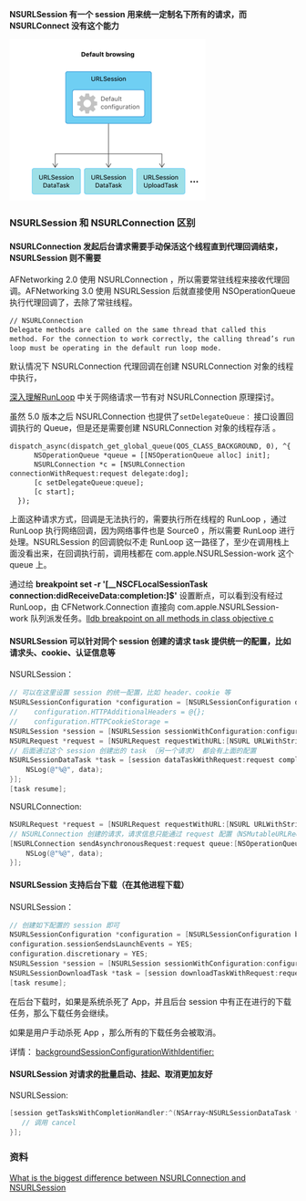 **NSURLSession 有一个 session 用来统一定制名下所有的请求，而 NSURLConnect 没有这个能力**

![Snip20190328_4](https://github.com/tripleCC/tripleCC.github.io/raw/hexo/source/images/Snip20190408_2.png)

### NSURLSession 和 NSURLConnection 区别

#### NSURLConnection 发起后台请求需要手动保活这个线程直到代理回调结束，NSURLSession 则不需要

AFNetworking 2.0 使用 NSURLConnection ，所以需要常驻线程来接收代理回调。AFNetworking 3.0  使用 NSURLSession 后就直接使用 NSOperationQueue 执行代理回调了，去除了常驻线程。

```
// NSURLConnection
Delegate methods are called on the same thread that called this method. For the connection to work correctly, the calling thread’s run loop must be operating in the default run loop mode.
```

默认情况下 NSURLConnection 代理回调在创建 NSURLConnection 对象的线程中执行，

[深入理解RunLoop](<https://blog.ibireme.com/2015/05/18/runloop/>) 中关于网络请求一节有对 NSURLConnection 原理探讨。

虽然 5.0 版本之后 NSURLConnection 也提供了`setDelegateQueue：` 接口设置回调执行的 Queue，但是还是需要创建 NSURLConnection 对象的线程存活 。

```
dispatch_async(dispatch_get_global_queue(QOS_CLASS_BACKGROUND, 0), ^{
      NSOperationQueue *queue = [[NSOperationQueue alloc] init];
      NSURLConnection *c = [NSURLConnection connectionWithRequest:request delegate:dog];
      [c setDelegateQueue:queue];
      [c start];
  });
```

上面这种请求方式，回调是无法执行的，需要执行所在线程的 RunLoop ，通过 RunLoop 执行网络回调，因为网络事件也是 Source0 ，所以需要 RunLoop 进行处理。NSURLSession 的回调貌似不走 RunLoop 这一路径了，至少在调用栈上面没看出来，在回调执行前，调用栈都在 com.apple.NSURLSession-work 这个 queue 上。

通过给 **breakpoint set -r '\[__NSCFLocalSessionTask connection:didReceiveData:completion:\]$'** 设置断点，可以看到没有经过 RunLoop，由 CFNetwork.Connection 直接向 com.apple.NSURLSession-work 队列派发任务。[lldb breakpoint on all methods in class objective c](https://stackoverflow.com/questions/29687504/lldb-breakpoint-on-all-methods-in-class-objective-c)

#### NSURLSession 可以针对同个 session 创建的请求 task 提供统一的配置，比如请求头、cookie、认证信息等

NSURLSession：

```objective-c
// 可以在这里设置 session 的统一配置，比如 header、cookie 等
NSURLSessionConfiguration *configuration = [NSURLSessionConfiguration defaultSessionConfiguration];
//    configuration.HTTPAdditionalHeaders = @{};
//    configuration.HTTPCookieStorage =
NSURLSession *session = [NSURLSession sessionWithConfiguration:configuration];
NSURLRequest *request = [NSURLRequest requestWithURL:[NSURL URLWithString:@"http://gank.io/api/history/content/2/1"]];
// 后面通过这个 session 创建出的 task （另一个请求） 都会有上面的配置
NSURLSessionDataTask *task = [session dataTaskWithRequest:request completionHandler:^(NSData * _Nullable data, NSURLResponse * _Nullable response, NSError * _Nullable error) {
    NSLog(@"%@", data);
}];
[task resume];
```

NSURLConnection:

```objective-c
NSURLRequest *request = [NSURLRequest requestWithURL:[NSURL URLWithString:@"http://gank.io/api/history/content/2/1"]];
// NSURLConnection 创建的请求，请求信息只能通过 request 配置（NSMutableURLRequest）
[NSURLConnection sendAsynchronousRequest:request queue:[NSOperationQueue mainQueue] completionHandler:^(NSURLResponse * _Nullable response, NSData * _Nullable data, NSError * _Nullable connectionError) {
    NSLog(@"%@", data);
}];

```

#### NSURLSession 支持后台下载（在其他进程下载）

NSURLSession：

```objective-c
// 创建如下配置的 session 即可
NSURLSessionConfiguration *configuration = [NSURLSessionConfiguration backgroundSessionConfigurationWithIdentifier:@"xxxxxxxxx"];
configuration.sessionSendsLaunchEvents = YES;
configuration.discretionary = YES;
NSURLSession *session = [NSURLSession sessionWithConfiguration:configuration delegate:self delegateQueue:[NSOperationQueue mainQueue]];
NSURLSessionDownloadTask *task = [session downloadTaskWithRequest:request];
[task resume];
```

在后台下载时，如果是系统杀死了 App，并且后台 session 中有正在进行的下载任务，那么下载任务会继续。

如果是用户手动杀死 App ，那么所有的下载任务会被取消。

详情： [backgroundSessionConfigurationWithIdentifier:](<https://developer.apple.com/documentation/foundation/nsurlsessionconfiguration/1407496-backgroundsessionconfigurationwi?language=objc>)

#### NSURLSession 对请求的批量启动、挂起、取消更加友好

NSURLSession:

```objective-c
[session getTasksWithCompletionHandler:^(NSArray<NSURLSessionDataTask *> * _Nonnull dataTasks, NSArray<NSURLSessionUploadTask *> * _Nonnull uploadTasks, NSArray<NSURLSessionDownloadTask *> * _Nonnull downloadTasks) {
   // 调用 cancel
}];
```





### 资料

[What is the biggest difference between NSURLConnection and NSURLSession](https://stackoverflow.com/questions/28105504/what-is-the-biggest-difference-between-nsurlconnection-and-nsurlsession)